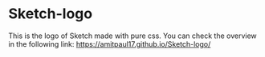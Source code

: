 # Sketch-logo
This is the logo of Sketch made with pure css. You can check the overview in the following link:
https://amitpaul17.github.io/Sketch-logo/
